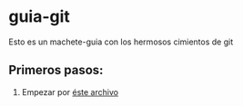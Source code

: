 # guia-git

Esto es un machete-guia con los hermosos cimientos de git

## Primeros pasos:

1. Empezar por [éste archivo](https://github.com/sk8mumy/guia-git/blob/main/iniciar-repo-desde-0.txt "iniciar-repo-desde0.txt")


